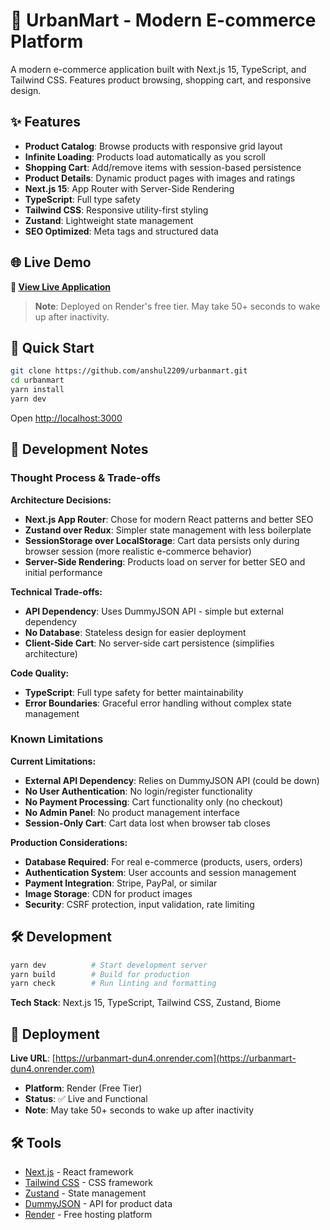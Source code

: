 # 🛒 UrbanMart - Modern E-commerce Platform

A modern e-commerce application built with Next.js 15, TypeScript, and Tailwind CSS. Features product browsing, shopping cart, and responsive design.

## ✨ Features

- **Product Catalog**: Browse products with responsive grid layout
- **Infinite Loading**: Products load automatically as you scroll
- **Shopping Cart**: Add/remove items with session-based persistence
- **Product Details**: Dynamic product pages with images and ratings
- **Next.js 15**: App Router with Server-Side Rendering
- **TypeScript**: Full type safety
- **Tailwind CSS**: Responsive utility-first styling
- **Zustand**: Lightweight state management
- **SEO Optimized**: Meta tags and structured data

## 🌐 Live Demo

**🚀 [View Live Application](https://urbanmart-dun4.onrender.com)**

> **Note**: Deployed on Render's free tier. May take 50+ seconds to wake up after inactivity.

## 🚀 Quick Start

```bash
git clone https://github.com/anshul2209/urbanmart.git
cd urbanmart
yarn install
yarn dev
```

Open [http://localhost:3000](http://localhost:3000)

## 💭 Development Notes

### Thought Process & Trade-offs

**Architecture Decisions:**
- **Next.js App Router**: Chose for modern React patterns and better SEO
- **Zustand over Redux**: Simpler state management with less boilerplate
- **SessionStorage over LocalStorage**: Cart data persists only during browser session (more realistic e-commerce behavior)
- **Server-Side Rendering**: Products load on server for better SEO and initial performance

**Technical Trade-offs:**
- **API Dependency**: Uses DummyJSON API - simple but external dependency
- **No Database**: Stateless design for easier deployment
- **Client-Side Cart**: No server-side cart persistence (simplifies architecture)

**Code Quality:**
- **TypeScript**: Full type safety for better maintainability
- **Error Boundaries**: Graceful error handling without complex state management

### Known Limitations

**Current Limitations:**
- **External API Dependency**: Relies on DummyJSON API (could be down)
- **No User Authentication**: No login/register functionality
- **No Payment Processing**: Cart functionality only (no checkout)
- **No Admin Panel**: No product management interface
- **Session-Only Cart**: Cart data lost when browser tab closes

**Production Considerations:**
- **Database Required**: For real e-commerce (products, users, orders)
- **Authentication System**: User accounts and session management
- **Payment Integration**: Stripe, PayPal, or similar
- **Image Storage**: CDN for product images
- **Security**: CSRF protection, input validation, rate limiting

## 🛠️ Development

```bash
yarn dev          # Start development server
yarn build        # Build for production
yarn check        # Run linting and formatting
```

**Tech Stack**: Next.js 15, TypeScript, Tailwind CSS, Zustand, Biome

## 🚀 Deployment

**Live URL**: [https://urbanmart-dun4.onrender.com](https://urbanmart-dun4.onrender.com)

- **Platform**: Render (Free Tier)
- **Status**: ✅ Live and Functional
- **Note**: May take 50+ seconds to wake up after inactivity

## 🛠️ Tools

- [Next.js](https://nextjs.org/) - React framework
- [Tailwind CSS](https://tailwindcss.com/) - CSS framework
- [Zustand](https://zustand-demo.pmnd.rs/) - State management
- [DummyJSON](https://dummyjson.com/) - API for product data
- [Render](https://render.com/) - Free hosting platform
